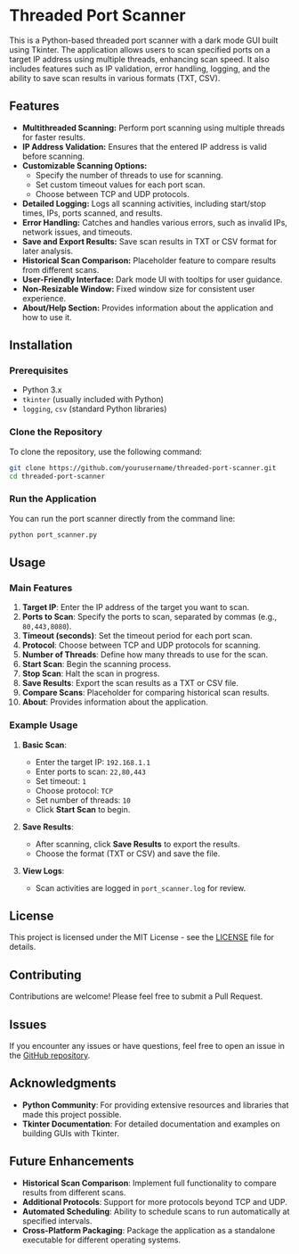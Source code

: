 # Threaded Port Scanner

This is a Python-based threaded port scanner with a dark mode GUI built using Tkinter. The application allows users to scan specified ports on a target IP address using multiple threads, enhancing scan speed. It also includes features such as IP validation, error handling, logging, and the ability to save scan results in various formats (TXT, CSV). 

## Features

- **Multithreaded Scanning:** Perform port scanning using multiple threads for faster results.
- **IP Address Validation:** Ensures that the entered IP address is valid before scanning.
- **Customizable Scanning Options:**
  - Specify the number of threads to use for scanning.
  - Set custom timeout values for each port scan.
  - Choose between TCP and UDP protocols.
- **Detailed Logging:** Logs all scanning activities, including start/stop times, IPs, ports scanned, and results.
- **Error Handling:** Catches and handles various errors, such as invalid IPs, network issues, and timeouts.
- **Save and Export Results:** Save scan results in TXT or CSV format for later analysis.
- **Historical Scan Comparison:** Placeholder feature to compare results from different scans.
- **User-Friendly Interface:** Dark mode UI with tooltips for user guidance.
- **Non-Resizable Window:** Fixed window size for consistent user experience.
- **About/Help Section:** Provides information about the application and how to use it.

## Installation

### Prerequisites

- Python 3.x
- `tkinter` (usually included with Python)
- `logging`, `csv` (standard Python libraries)

### Clone the Repository

To clone the repository, use the following command:

```bash
git clone https://github.com/yourusername/threaded-port-scanner.git
cd threaded-port-scanner
```

### Run the Application

You can run the port scanner directly from the command line:

```bash
python port_scanner.py
```

## Usage

### Main Features

1. **Target IP**: Enter the IP address of the target you want to scan.
2. **Ports to Scan**: Specify the ports to scan, separated by commas (e.g., `80,443,8080`).
3. **Timeout (seconds)**: Set the timeout period for each port scan.
4. **Protocol**: Choose between TCP and UDP protocols for scanning.
5. **Number of Threads**: Define how many threads to use for the scan.
6. **Start Scan**: Begin the scanning process.
7. **Stop Scan**: Halt the scan in progress.
8. **Save Results**: Export the scan results as a TXT or CSV file.
9. **Compare Scans**: Placeholder for comparing historical scan results.
10. **About**: Provides information about the application.

### Example Usage

1. **Basic Scan**:
   - Enter the target IP: `192.168.1.1`
   - Enter ports to scan: `22,80,443`
   - Set timeout: `1`
   - Choose protocol: `TCP`
   - Set number of threads: `10`
   - Click **Start Scan** to begin.

2. **Save Results**:
   - After scanning, click **Save Results** to export the results.
   - Choose the format (TXT or CSV) and save the file.

3. **View Logs**:
   - Scan activities are logged in `port_scanner.log` for review.

## License

This project is licensed under the MIT License - see the [LICENSE](LICENSE) file for details.

## Contributing

Contributions are welcome! Please feel free to submit a Pull Request.

## Issues

If you encounter any issues or have questions, feel free to open an issue in the [GitHub repository](https://github.com/yourusername/threaded-port-scanner/issues).

## Acknowledgments

- **Python Community**: For providing extensive resources and libraries that made this project possible.
- **Tkinter Documentation**: For detailed documentation and examples on building GUIs with Tkinter.

## Future Enhancements

- **Historical Scan Comparison**: Implement full functionality to compare results from different scans.
- **Additional Protocols**: Support for more protocols beyond TCP and UDP.
- **Automated Scheduling**: Ability to schedule scans to run automatically at specified intervals.
- **Cross-Platform Packaging**: Package the application as a standalone executable for different operating systems.
